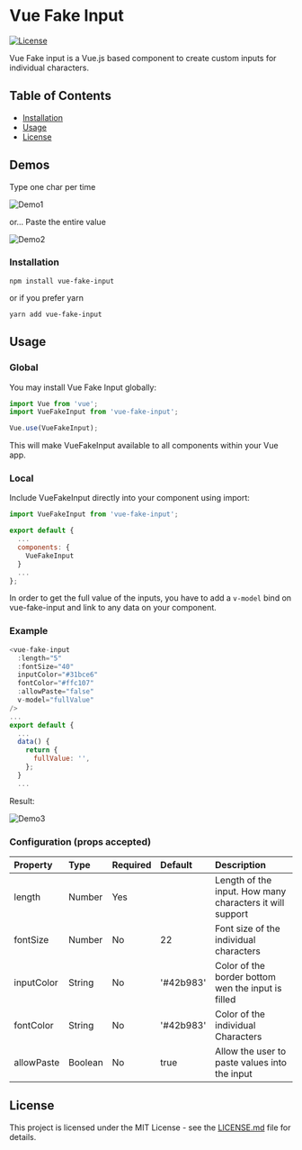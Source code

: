 Vue Fake Input
=============

[![License](https://claudiolcastro.github.io/img/vue-fake-input/mit.svg)](https://www.npmjs.com/package/vue-fake-input)

Vue Fake input is a Vue.js based component to create custom inputs for individual characters.

## Table of Contents
- [Installation](#installation)
- [Usage](#usage)
- [License](#license)

## Demos

Type one char per time

![Demo1](https://claudiolcastro.github.io/img/vue-fake-input/inputdemo2.gif)

or... Paste the entire value

![Demo2](https://claudiolcastro.github.io/img/vue-fake-input/inputdemo.gif)

### Installation

```
npm install vue-fake-input
```

or if you prefer yarn

```
yarn add vue-fake-input
```

## Usage

### Global

You may install Vue Fake Input globally:

``` js
import Vue from 'vue';
import VueFakeInput from 'vue-fake-input';

Vue.use(VueFakeInput);
```
This will make VueFakeInput available to all components within your Vue app.

### Local

Include VueFakeInput directly into your component using import:

``` js
import VueFakeInput from 'vue-fake-input';

export default {
  ...
  components: {
    VueFakeInput
  }
  ...
};
```

 In order to get the full value of the inputs, you have to add a `v-model` bind on
 vue-fake-input and link to any data on your component.

### Example
```js
<vue-fake-input
  :length="5"
  :fontSize="40"
  inputColor="#31bce6"
  fontColor="#ffc107"
  :allowPaste="false"
  v-model="fullValue"
/>
...
export default {
  ...
  data() {
    return {
      fullValue: '',
    };
  }
  ...
```

Result:

![Demo3](https://claudiolcastro.github.io/img/vue-fake-input/inputdemo3.png)

### Configuration (props accepted)
| Property | Type    | Required | Default | Description |
|:---------|:--------|:---------|:--------|:------------|
| length | Number | Yes |     | Length of the input. How many characters it will support |
| fontSize | Number | No | 22 | Font size of the individual characters |
| inputColor | String | No | '#42b983' | Color of the border bottom wen the input is filled |
| fontColor | String | No | '#42b983' | Color of the individual Characters |
| allowPaste | Boolean | No | true | Allow the user to paste values into the input |

## License

This project is licensed under the MIT License - see the [LICENSE.md](LICENSE.md) file for details.
